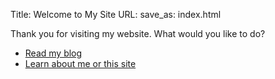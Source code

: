 Title: Welcome to My Site
URL:
save_as: index.html


Thank you for visiting my website. What would you like to do?

- [Read my blog](/blog.html)
- [Learn about me or this site]({filename}/pages/about.md)


